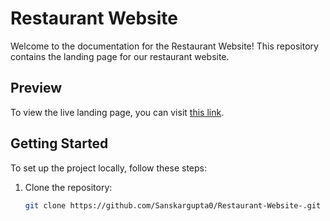 # Restaurant Website

Welcome to the documentation for the Restaurant Website! This repository contains the landing page for our restaurant website.

## Preview

To view the live landing page, you can visit [this link](https://restaurant-website-swart.vercel.app/).

## Getting Started

To set up the project locally, follow these steps:

1. Clone the repository:

   ```bash
   git clone https://github.com/Sanskargupta0/Restaurant-Website-.git
